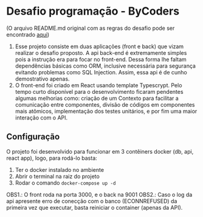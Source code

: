 # Desafio programação - ByCoders

(O arquivo README.md original com as regras do desafio pode ser encontrado [aqui](https://github.com/icarodebarros/desafio-dev/edit/main/README.old.md))

1. Esse projeto consiste em duas aplicações (front e back) que vizam realizar o desafio proposto.
A api back-end é extremamente simples pois a instrução era para focar no front-end. Dessa forma lhe faltam dependências básicas como ORM, inclusive necessária para segurança evitando problemas como SQL Injection. Assim, essa api é de cunho demostrativo apenas.
2. O front-end foi criado em React usando template Typescrypt. Pelo tempo curto disponível para o desenvolvimento ficaram pendentes algumas melhorias como: criação de um Contexto para facilitar a comunicação entre componentes, divisão de códigos em componentes mais atômicos, implementação dos testes unitários, e por fim uma maior interação com o API.

## Configuração

O projeto foi desenvolvido para funcionar em 3 contêiners docker (db, api, react app), logo, para rodá-lo basta:
1. Ter o docker instalado no ambiente
2. Abrir o terminal na raiz do projeto
3. Rodar o comando `docker-compose up -d`

OBS1.: O front roda na porta 3000, e o back na 9001
OBS2.: Caso o log da api apresente erro de conecção com o banco (ECONNREFUSED) da primeira vez que executar, basta reiniciar o container (apenas da API).